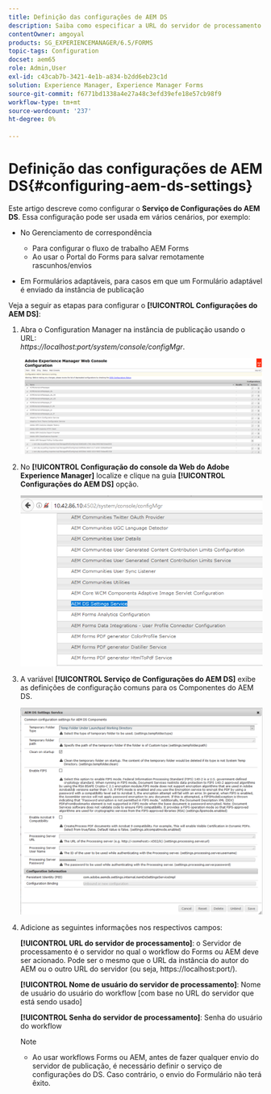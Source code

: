 ```yaml
---
title: Definição das configurações de AEM DS
description: Saiba como especificar a URL do servidor de processamento antes de enviar um formulário.
contentOwner: amgoyal
products: SG_EXPERIENCEMANAGER/6.5/FORMS
topic-tags: Configuration
docset: aem65
role: Admin,User
exl-id: c43cab7b-3421-4e1b-a834-b2dd6eb23c1d
solution: Experience Manager, Experience Manager Forms
source-git-commit: f6771bd1338a4e27a48c3efd39efe18e57cb98f9
workflow-type: tm+mt
source-wordcount: '237'
ht-degree: 0%

---
```


# Definição das configurações de AEM DS{#configuring-aem-ds-settings}

Este artigo descreve como configurar o **Serviço de Configurações do AEM DS**. Essa configuração pode ser usada em vários cenários, por exemplo:

* No Gerenciamento de correspondência

   * Para configurar o fluxo de trabalho AEM Forms
   * Ao usar o Portal do Forms para salvar remotamente rascunhos/envios

* Em Formulários adaptáveis, para casos em que um Formulário adaptável é enviado da instância de publicação

Veja a seguir as etapas para configurar o **[!UICONTROL Configurações do AEM DS]**:

1. Abra o Configuration Manager na instância de publicação usando o URL:\
   *https://localhost:port/system/console/configMgr*.

   ![Configuração do console da Web AEM](assets/web_configuration_console_new.png)

1. No **[!UICONTROL Configuração do console da Web do Adobe Experience Manager]** localize e clique na guia **[!UICONTROL Configurações do AEM DS]** opção.

   ![Configurações DS](assets/ds_settings_new.png)

1. A variável **[!UICONTROL Serviço de Configurações do AEM DS]** exibe as definições de configuração comuns para os Componentes do AEM DS.

   ![Serviço de configurações DS](assets/ds_settings_service_new.png)

1. Adicione as seguintes informações nos respectivos campos:

   **[!UICONTROL URL do servidor de processamento]**: o Servidor de processamento é o servidor no qual o workflow do Forms ou AEM deve ser acionado. Pode ser o mesmo que o URL da instância do autor do AEM ou o outro URL do servidor (ou seja, https://localhost:port/).

   **[!UICONTROL Nome de usuário do servidor de processamento]**: Nome de usuário do usuário do workflow [com base no URL do servidor que está sendo usado]

   **[!UICONTROL Senha do servidor de processamento]**: Senha do usuário do workflow

   >[!NOTE]
   >
   >
   >    
   >    
   >    * Ao usar workflows Forms ou AEM, antes de fazer qualquer envio do servidor de publicação, é necessário definir o serviço de configurações do DS. Caso contrário, o envio do Formulário não terá êxito.
   >    
   >

